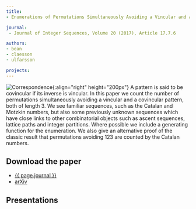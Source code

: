 ```yaml
---
title:
- Enumerations of Permutations Simultaneously Avoiding a Vincular and a Covincular Pattern of Length 3

journal:
 - Journal of Integer Sequences, Volume 20 (2017), Article 17.7.6

authors: 
- bean
- claesson
- ulfarsson

projects:
---
```

![Correspondence]({{site.baseurl}}/assets/img/vinccovinc.png){:align="right" height="200px"}
A pattern is said to be covincular if its inverse is vincular. In this paper we
count the number of permutations simultaneously avoiding a vincular and a
covincular pattern, both of length 3. We see familiar sequences, such as the
Catalan and Motzkin numbers, but also some previously unknown sequences which
have close links to other combinatorial objects such as ascent sequences,
lattice paths and integer partitions. Where possible we include a generating
function for the enumeration. We also give an alternative proof of the classic
result that permutations avoiding 123 are counted by the Catalan numbers.

## Download the paper
- [{{ page.journal }}](https://cs.uwaterloo.ca/journals/JIS/VOL20/Bean/bean2.html)
- [arXiv](http://arxiv.org/abs/1512.03226)

## Presentations

